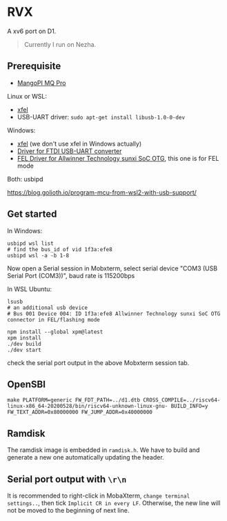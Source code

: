 # RVX

A xv6 port on D1.

> Currently I run on Nezha.

## Prerequisite

- [MangoPI MQ Pro](https://mangopi.org/mangopi_mqpro)

Linux or WSL:
- [xfel](https://github.com/xboot/xfel/tree/master/docs#linux-platform-1)
- USB-UART driver: `sudo apt-get install libusb-1.0-0-dev`

Windows:
- [xfel](https://github.com/xboot/xfel/releases) (we don't use xfel in Windows actually)
- [Driver for FTDI USB-UART converter](https://ftdichip.com/drivers/)
- [FEL Driver for Allwinner Technology sunxi SoC OTG](https://zadig.akeo.ie/), this one is for FEL mode

Both: usbipd

https://blog.golioth.io/program-mcu-from-wsl2-with-usb-support/

## Get started 

In Windows:

```
usbipd wsl list
# find the bus_id of vid 1f3a:efe8
usbipd wsl -a -b 1-8
```

Now open a Serial session in Mobxterm, select serial device "COM3 (USB Serial Port (COM3))", baud rate is 115200bps

In WSL Ubuntu:

```
lsusb
# an additional usb device
# Bus 001 Device 004: ID 1f3a:efe8 Allwinner Technology sunxi SoC OTG connector in FEL/flashing mode
```

```
npm install --global xpm@latest
xpm install
./dev build
./dev start
```

check the serial port output in the above Mobxterm session tab.

## OpenSBI

```
make PLATFORM=generic FW_FDT_PATH=../d1.dtb CROSS_COMPILE=../riscv64-linux-x86_64-20200528/bin/riscv64-unknown-linux-gnu- BUILD_INFO=y FW_TEXT_ADDR=0x80000000 FW_JUMP_ADDR=0x40000000
```

## Ramdisk

The ramdisk image is embedded in `ramdisk.h`. We have to build and generate a new one automatically updating the header.

## Serial port output with `\r\n`

It is recommended to right-click in MobaXterm, `change terminal settings..`, then tick `Implicit CR in every LF`. Otherwise, the new line will not be moved to the beginning of next line.

